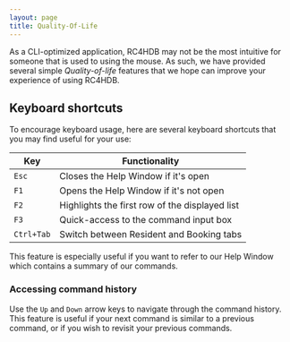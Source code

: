 ```yaml
---
layout: page
title: Quality-Of-Life
---
```

As a CLI-optimized application, RC4HDB may not be the most intuitive for someone that is used to using the mouse. As
such, we have provided several simple *Quality-of-life* features that we hope can improve your experience of using RC4HDB.

## Keyboard shortcuts

To encourage keyboard usage, here are several keyboard shortcuts that you may find useful for your use:

Key | Functionality
----|------------------
`Esc`| Closes the Help Window if it's open
`F1` | Opens the Help Window if it's not open
`F2` | Highlights the first row of the displayed list
`F3` | Quick-access to the command input box
`Ctrl+Tab` | Switch between Resident and Booking tabs

This feature is especially useful if you want to refer to our Help Window which contains a summary of our commands.

### Accessing command history

Use the `Up` and `Down` arrow keys to navigate through the command history. This feature
is useful if your next command is similar to a previous command, or if you wish to revisit
your previous commands.
